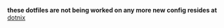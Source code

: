 **these dotfiles are not being worked on any more new config resides at** [dotnix](https://github.com/0xhoussam/dotnix)
